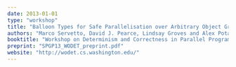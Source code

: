```yaml
---
date: 2013-01-01
type: "workshop"
title: "Balloon Types for Safe Parallelisation over Arbitrary Object Graphs"
authors: "Marco Servetto, David J. Pearce, Lindsay Groves and Alex Potanin"
booktitle: "Workshop on Determinism and Correctness in Parallel Programming (WODET)"
preprint: "SPGP13_WODET_preprint.pdf"
website: "http://wodet.cs.washington.edu/"
---
```


